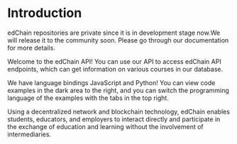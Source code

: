 # Introduction
edChain repositories are private since it is in development stage now.We will release it to the community soon.
Please go through our documentation for more details.

Welcome to the edChain API! You can use our API to access edChain API endpoints, which can get information on various courses in our database.

We have language bindings JavaScript and Python! You can view code examples in the dark area to the right, and you can switch the programming language of the examples with the tabs in the top right.

Using a decentralized network and blockchain technology, edChain enables students, educators, and employers to interact directly and participate in the exchange of education and learning without the involvement of intermediaries.
